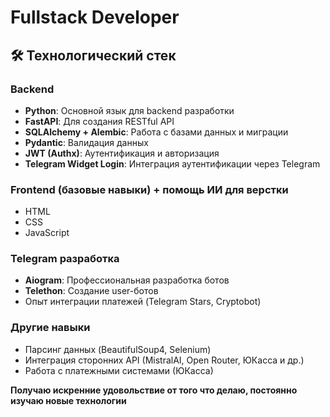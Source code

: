 # Fullstack Developer

## 🛠 Технологический стек

### Backend
- **Python**: Основной язык для backend разработки
- **FastAPI**: Для создания RESTful API
- **SQLAlchemy + Alembic**: Работа с базами данных и миграции
- **Pydantic**: Валидация данных
- **JWT (Authx)**: Аутентификация и авторизация
- **Telegram Widget Login**: Интеграция аутентификации через Telegram

### Frontend (базовые навыки) + помощь ИИ для верстки
- HTML
- CSS
- JavaScript

### Telegram разработка
- **Aiogram**: Профессиональная разработка ботов
- **Telethon**: Создание user-ботов
- Опыт интеграции платежей (Telegram Stars, Cryptobot)

### Другие навыки
- Парсинг данных (BeautifulSoup4, Selenium)
- Интеграция сторонних API (MistralAI, Open Router, ЮКасса и др.)
- Работа с платежными системами (ЮКасса)

**Получаю искренние удовольствие от того что делаю, постоянно изучаю новые технологии**
